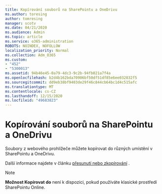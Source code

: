 ```yaml
---
title: Kopírování souborů na SharePointu a OneDrivu
ms.author: toresing
author: tomresing
manager: scotv
ms.date: 04/21/2020
ms.audience: Admin
ms.topic: article
ms.service: o365-administration
ROBOTS: NOINDEX, NOFOLLOW
localization_priority: Normal
ms.collection: Adm_O365
ms.custom:
- "452"
- "5300013"
ms.assetid: 94b46e45-0a79-4dc3-9c2b-94fb021a7f4a
ms.openlocfilehash: b2d4b162bda70906bf50df51df85e6ee032832f5
ms.sourcegitcommit: dd9eb38bf9403de29f46c844cb64bc1d4c515afc
ms.translationtype: MT
ms.contentlocale: cs-CZ
ms.lasthandoff: 12/15/2020
ms.locfileid: "49683823"
---
```

# <a name="copy-files-in-sharepoint-and-onedrive"></a>Kopírování souborů na SharePointu a OneDrivu

Soubory z webového prohlížeče můžete kopírovat do různých umístění v SharePointu a OneDrivu.

Další informace najdete v článku [přesunutí nebo zkopírování](https://support.microsoft.com/office/00e2f483-4df3-46be-a861-1f5f0c1a87bc) .

> [!NOTE]
> **Možnost Kopírovat do** není k dispozici, pokud používáte klasické prostředí SharePointu Online.
